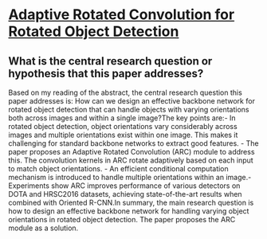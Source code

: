 # [Adaptive Rotated Convolution for Rotated Object Detection](https://arxiv.org/abs/2303.07820)

## What is the central research question or hypothesis that this paper addresses?

 Based on my reading of the abstract, the central research question this paper addresses is: How can we design an effective backbone network for rotated object detection that can handle objects with varying orientations both across images and within a single image?The key points are:- In rotated object detection, object orientations vary considerably across images and multiple orientations exist within one image. This makes it challenging for standard backbone networks to extract good features. - The paper proposes an Adaptive Rotated Convolution (ARC) module to address this. The convolution kernels in ARC rotate adaptively based on each input to match object orientations. - An efficient conditional computation mechanism is introduced to handle multiple orientations within an image.- Experiments show ARC improves performance of various detectors on DOTA and HRSC2016 datasets, achieving state-of-the-art results when combined with Oriented R-CNN.In summary, the main research question is how to design an effective backbone network for handling varying object orientations in rotated object detection. The paper proposes the ARC module as a solution.
